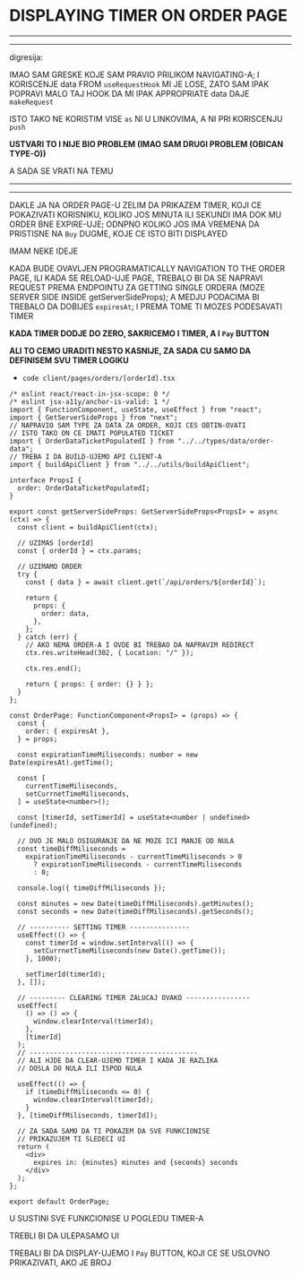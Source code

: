 # DISPLAYING TIMER ON ORDER PAGE

***
***

digresija:

IMAO SAM GRESKE KOJE SAM PRAVIO PRILIKOM NAVIGATING-A; I KORISCENJE data FROM `useRequestHook` MI JE LOSE, ZATO SAM IPAK POPRAVI MALO TAJ HOOK DA MI IPAK APPROPRIATE data DAJE `makeRequest`

ISTO TAKO NE KORISTIM VISE `as` NI U LINKOVIMA, A NI PRI KORISCENJU `push`

**USTVARI TO I NIJE BIO PROBLEM (IMAO SAM DRUGI PROBLEM (OBICAN TYPE-O))**

A SADA SE VRATI NA TEMU

***
***

DAKLE JA NA ORDER PAGE-U ZELIM DA PRIKAZEM TIMER, KOJI CE POKAZIVATI KORISNIKU, KOLIKO JOS MINUTA ILI SEKUNDI IMA DOK MU ORDER BNE EXPIRE-UJE; ODNPNO KOLIKO JOS IMA VREMENA DA PRISTISNE NA `Buy` DUGME, KOJE CE ISTO BITI DISPLAYED

IMAM NEKE IDEJE

KADA BUDE OVAVLJEN PROGRAMATICALLY NAVIGATION TO THE ORDER PAGE, ILI KADA SE RELOAD-UJE PAGE, TREBALO BI DA SE NAPRAVI REQUEST PREMA ENDPOINTU ZA GETTING SINGLE ORDERA (MOZE SERVER SIDE INSIDE getServerSideProps); A MEDJU PODACIMA BI TREBALO DA DOBIJES `expiresAt`; I PREMA TOME TI MOZES PODESAVATI TIMER

**KADA TIMER DODJE DO ZERO, SAKRICEMO I TIMER, A I `Pay` BUTTON** 

**ALI TO CEMO URADITI NESTO KASNIJE, ZA SADA CU SAMO DA DEFINISEM SVU TIMER LOGIKU**

- `code client/pages/orders/[orderId].tsx`

```tsx
/* eslint react/react-in-jsx-scope: 0 */
/* eslint jsx-a11y/anchor-is-valid: 1 */
import { FunctionComponent, useState, useEffect } from "react";
import { GetServerSideProps } from "next";
// NAPRAVIO SAM TYPE ZA DATA ZA ORDER, KOJI CES OBTIN-OVATI
// ISTO TAKO ON CE IMATI POPULATED TICKET
import { OrderDataTicketPopulatedI } from "../../types/data/order-data";
// TREBA I DA BUILD-UJEMO API CLIENT-A
import { buildApiClient } from "../../utils/buildApiClient";

interface PropsI {
  order: OrderDataTicketPopulatedI;
}

export const getServerSideProps: GetServerSideProps<PropsI> = async (ctx) => {
  const client = buildApiClient(ctx);

  // UZIMAS [orderId]
  const { orderId } = ctx.params;

  // UZIMAMO ORDER
  try {
    const { data } = await client.get(`/api/orders/${orderId}`);

    return {
      props: {
        order: data,
      },
    };
  } catch (err) {
    // AKO NEMA ORDER-A I OVDE BI TREBAO DA NAPRAVIM REDIRECT
    ctx.res.writeHead(302, { Location: "/" });

    ctx.res.end();

    return { props: { order: {} } };
  }
};

const OrderPage: FunctionComponent<PropsI> = (props) => {
  const {
    order: { expiresAt },
  } = props;

  const expirationTimeMiliseconds: number = new Date(expiresAt).getTime();

  const [
    currentTimeMiliseconds,
    setCurrnetTimeMiliseconds,
  ] = useState<number>();

  const [timerId, setTimerId] = useState<number | undefined>(undefined);

  // OVO JE MALO OSIGURANJE DA NE MOZE ICI MANJE OD NULA
  const timeDiffMiliseconds =
    expirationTimeMiliseconds - currentTimeMiliseconds > 0
      ? expirationTimeMiliseconds - currentTimeMiliseconds
      : 0;

  console.log({ timeDiffMiliseconds });

  const minutes = new Date(timeDiffMiliseconds).getMinutes();
  const seconds = new Date(timeDiffMiliseconds).getSeconds();

  // ---------- SETTING TIMER ---------------
  useEffect(() => {
    const timerId = window.setInterval(() => {
      setCurrnetTimeMiliseconds(new Date().getTime());
    }, 1000);

    setTimerId(timerId);
  }, []);

  // --------- CLEARING TIMER ZALUCAJ OVAKO ----------------
  useEffect(
    () => () => {
      window.clearInterval(timerId);
    },
    [timerId]
  );
  // ------------------------------------------
  // ALI HJDE DA CLEAR-UJEMO TIMER I KADA JE RAZLIKA
  // DOSLA DO NULA ILI ISPOD NULA

  useEffect(() => {
    if (timeDiffMiliseconds <= 0) {
      window.clearInterval(timerId);
    }
  }, [timeDiffMiliseconds, timerId]);

  // ZA SADA SAMO DA TI POKAZEM DA SVE FUNKCIONISE
  // PRIKAZUJEM TI SLEDECI UI
  return (
    <div>
      expires in: {minutes} minutes and {seconds} seconds
    </div>
  );
};

export default OrderPage;
```

U SUSTINI SVE FUNKCIONISE U POGLEDU TIMER-A

TREBLI BI DA ULEPASAMO UI

TREBALI BI DA DISPLAY-UJEMO I `Pay` BUTTON, KOJI CE SE USLOVNO PRIKAZIVATI, AKO JE BROJ 
